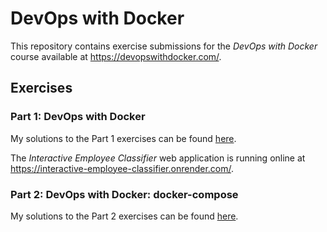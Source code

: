 # DevOps with Docker

This repository contains exercise submissions for the *DevOps with Docker* course available at <https://devopswithdocker.com/>.


## Exercises

### Part 1: DevOps with Docker

My solutions to the Part 1 exercises can be found [here](./exercises/part1/).

The *Interactive Employee Classifier* web application is running online at <https://interactive-employee-classifier.onrender.com/>.

### Part 2: DevOps with Docker: docker-compose

My solutions to the Part 2 exercises can be found [here](./exercises/part2/).
